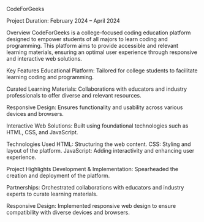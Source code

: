 
CodeForGeeks

Project Duration: February 2024 – April 2024

Overview
CodeForGeeks is a college-focused coding education platform designed to empower students of all majors to learn coding and programming. This platform aims to provide accessible and relevant learning materials, ensuring an optimal user experience through responsive and interactive web solutions.

Key Features
Educational Platform: Tailored for college students to facilitate learning coding and programming. 

Curated Learning Materials: Collaborations with educators and industry professionals to offer diverse and relevant resources.

Responsive Design: Ensures functionality and usability across various devices and browsers.

Interactive Web Solutions: Built using foundational technologies such as HTML, CSS, and JavaScript.

Technologies Used
HTML: Structuring the web content.
CSS: Styling and layout of the platform.
JavaScript: Adding interactivity and enhancing user experience.

Project Highlights
Development & Implementation: Spearheaded the creation and deployment of the platform.

Partnerships: Orchestrated collaborations with educators and industry experts to curate learning materials.

Responsive Design: Implemented responsive web design to ensure compatibility with diverse devices and browsers.
